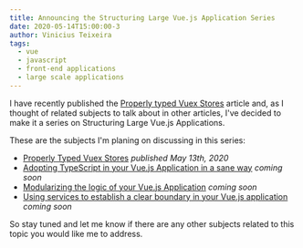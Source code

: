 ```yaml
---
title: Announcing the Structuring Large Vue.js Application Series
date: 2020-05-14T15:00:00-3
author: Vinicius Teixeira
tags:
  - vue
  - javascript
  - front-end applications
  - large scale applications
---
```


I have recently published the [Properly typed Vuex Stores](https://viniciusteixeira.tk/2020/05/13/properly-typed-vuex-stores/) article and, as I thought of related subjects to talk about in other articles, I've decided to make it a series on Structuring Large Vue.js Applications.

These are the subjects I'm planing on discussing in this series:

- [Properly Typed Vuex Stores](https://viniciusteixeira.tk/2020/05/13/properly-typed-vuex-stores/) _published May 13th, 2020_
- <ins>Adopting TypeScript in your Vue.js Application in a sane way</ins> _coming soon_
- <ins>Modularizing the logic of your Vue.js Application</ins> _coming soon_
- <ins>Using services to establish a clear boundary in your Vue.js application</ins> _coming soon_

So stay tuned and let me know if there are any other subjects related to this topic you would like me to address.
